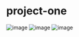 # project-one

![image](https://user-images.githubusercontent.com/74983536/227768550-05536f8f-5cca-415e-9ae2-47532f729c37.png)
![image](https://user-images.githubusercontent.com/74983536/227768574-beb0664f-742b-493d-b5e0-92ed02c61e7f.png)
![image](https://user-images.githubusercontent.com/74983536/227768593-7d8e9b4f-2dcd-4823-b5f0-772f1ad75a6c.png)
